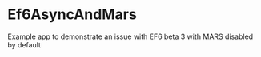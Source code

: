 Ef6AsyncAndMars
===============

Example app to demonstrate an issue with EF6 beta 3 with MARS disabled by default
